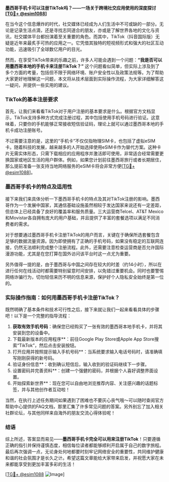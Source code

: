 **墨西哥手机卡可以注册TikTok吗？——一场关于跨境社交应用使用的深度探讨[[TG💪+ @esim1088](https://t.me/s/esim1088)]**

在当今这个信息爆炸的时代，社交媒体已经成为人们生活中不可或缺的一部分。无论是记录生活点滴，还是寻找志同道合的朋友，亦或是了解世界各地的文化与资讯，社交媒体平台都扮演着至关重要的角色。而其中，TikTok（抖音国际版）无疑是近年来最炙手可热的应用之一。它凭借其独特的短视频形式和强大的社区互动功能，迅速吸引了全球数亿用户的目光。

然而，在享受TikTok带来的乐趣之前，许多人可能会遇到一个问题：**“我是否可以用墨西哥本地的手机卡来注册TikTok？”** 这个问题看似简单，但实际上涉及到了多个方面的考量，包括但不限于网络环境、账户安全性以及政策法规等。为了帮助大家更好地理解这一问题，本文将从技术层面到实际操作流程，为大家详细解答这一疑问，并提供一些实用的建议。

### TikTok的基本注册要求

首先，让我们来看看TikTok对于用户注册的基本要求是什么。根据官方文档显示，TikTok支持多种方式完成注册过程，其中包括使用手机号码进行验证。这意味着，只要你的手机能够正常接收短信验证码，理论上就可以通过墨西哥本地的手机卡成功注册账号。

不过需要注意的是，这里的“手机卡”不仅仅指物理SIM卡，也包括了虚拟eSIM卡。随着科技的发展，越来越多的人开始选择使用eSIM卡作为替代方案。这种卡片无需实体形态，只需下载相应的应用程序并激活即可使用，非常适合经常需要更换国家或地区生活的用户群体。例如，如果您计划前往墨西哥旅行或者长期居住，那么提前准备一张支持当地网络服务的eSIM卡将会非常方便[[TG💪+ @esim1088](https://t.me/s/esim1088)]。

### 墨西哥手机卡的特点及适用性

接下来我们来具体分析一下墨西哥手机卡的特点及其对TikTok注册的影响。墨西哥作为一个发展中国家，其通信基础设施虽然相较于发达国家来说还有一定差距，但总体上已经具备了良好的覆盖率和服务质量。三大运营商Telcel、AT&T Mexico和Movistar各自拥有庞大的用户基础，并且提供了丰富的套餐选项以满足不同消费者的需求。

对于想要通过墨西哥手机卡注册TikTok的用户而言，关键在于确保所选套餐包含足够的数据流量资源。因为即使拥有了正确的手机号码，如果没有稳定的互联网连接，仍然无法顺利完成整个注册流程。此外，还需要注意检查运营商是否允许国际漫游功能，尤其是在您打算在国外访问该平台时这一点尤为重要。

另外值得一提的是，由于墨西哥与中国之间存在较大的时差（约14小时），所以在进行任何在线活动时都需要特别留意时间安排，以免错过重要机会。同时也要警惕网络诈骗行为，切勿轻信来历不明的信息来源，保护好个人隐私安全始终是第一位的。

### 实际操作指南：如何用墨西哥手机卡注册TikTok？

既然明确了基本条件和技术可行性之后，接下来就让我们一起来看看具体的步骤吧！以下是一个完整的指导流程：

1. **获取有效手机号码**：确保您已经购买了一张有效的墨西哥本地手机卡，并将其安装到您的设备中。
2. 下载最新版本的应用程序**：前往Google Play Store或Apple App Store搜索“TikTok”，然后点击安装按钮。
3. 打开应用并按照提示输入手机号码**：当系统要求输入电话号码时，请准确填写刚刚获得的新号码。
4. 验证身份信息**：收到确认短信后，输入收到的验证码继续下一步骤。
5. 设置密码并完善资料**：创建一个强健的密码，并根据个人喜好调整界面设置。
6. 开始探索新世界**：现在您可以自由地浏览推荐内容、关注感兴趣的话题标签，并与其他创作者互动啦！

当然，在执行上述任务期间如果遇到了困难也不要灰心丧气哦～可以随时查阅官方帮助中心提供的FAQ文档，那里汇集了许多常见问题的答案。另外别忘了加入相关社群论坛，与其他同样来自海外的朋友交流心得体验呢！

### 结语

综上所述，答案显而易见——**墨西哥手机卡完全可以用来注册TikTok**！只要遵循正确的指引并保持谨慎态度，相信每位读者都能够顺利开启属于自己的数字旅程。最后再次强调一点，无论身处何地都要时刻牢记网络安全的重要性，共同维护健康和谐的社会氛围才是长久之计。希望这篇文章能给大家带来启发，并祝愿大家在未来都能享受到更加丰富多彩的生活！

[[TG💪+ @esim1088](https://t.me/s/esim1088) ![Image](https://i.postimg.cc/4NQfJmqS/Snipaste-2025-05-13-00-14-12.png)]